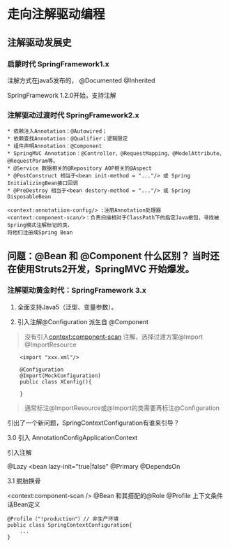 

# 走向注解驱动编程

## 注解驱动发展史

### 启蒙时代 SpringFramework1.x
注解方式在java5发布的，
@Documented
@Inherited

SpringFramework 1.2.0开始，支持注解

### 注解驱动过渡时代 SpringFramework2.x

    * 依赖注入Annotation：@Autowired；
    * 依赖查找Annotation：@Qualifier；逻辑限定
    * 组件声明Annotation：@Component
    * SpringMVC Annotation：@Controller、@RequestMapping、@ModelAttribute、@RequestParam等。
    * @Service 数据相关的@Repository AOP相关的@Aspect
    * @PostConstruct 相当于<bean init-method = "..."/> 或 Spring InitializingBean接口回调
    * @PreDestroy 相当于<bean destory-method = "..."/> 或 Spring DisposableBean
    
````
<context:annotatiion-config/> :注册Annotation处理器
<context:component-scan/>：负责扫描相对于ClassPath下的指定Java根包，寻找被Spring模式注解标记的类，
将他们注册成Spring Bean
````

问题：@Bean 和 @Component 什么区别？
当时还在使用Struts2开发，SpringMVC 开始爆发。
---
### 注解驱动黄金时代：SpringFramework 3.x

1. 全面支持Java5（泛型、变量参数）。

2. 引入注解@Configuration 派生自 @Component

> 没有引入<context:component-scan> 注解，选择过渡方案@Import @ImportResource

````
    <import "xxx.xml"/>
    
    @Configuration
    @Import(MockConfiguration)
    public class XConfig(){
        
    }
````
> 通常标注@ImportResource或@Import的类需要再标注@Configuration

引出了一个新问题，SpringContextConfiguration有谁来引导？

3.0 引入 AnnotationConfigApplicationContext

引入注解

@Lazy
<bean lazy-init="true|false"
 @Primary 
 @DependsOn

3.1 脱胎换骨

<context:component-scan />
@Bean 和其搭配的@Role
@Profile 上下文条件话Bean定义

````
@Profile（"!production"）// 非生产环境
public class SpringContextConfiguration{
    ...
}


````
 